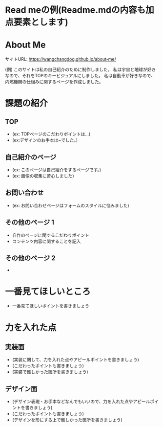 # Read meの例(Readme.mdの内容も加点要素とします)

# About Me 

サイトURL: https://wangchangdog.github.io/about-me/

(例)
このサイトは私の自己紹介のために制作しました。
私は宇宙と地球が好きなので、それをTOPのキービジュアルにしました。
私は自動車が好きなので、内燃機関の仕組みに関するページを作成しました。


# 課題の紹介

## TOP

- (ex: TOPページのこだわりポイントは...)
- (ex:デザインのお手本は~でした。)

## 自己紹介のページ

- (ex: このページは自己紹介をするページです。)
- (ex: 画像の収集に苦心しました）

## お問い合わせ

- (ex: お問い合わせページはフォームのスタイルに悩みました)

## その他のページ 1

- 自作のページに関するこだわりポイント
- コンテンツ内容に関することを記入

## その他のページ 2

- 

# 一番見てほしいところ

- 一番見てほしいポイントを書きましょう

# 力を入れた点

## 実装面

- (実装に関して、力を入れた点やアピールポイントを書きましょう)
- (こだわったポイントも書きましょう)
- (実装で難しかった箇所を書きましょう)

## デザイン面

- (デザイン表現・お手本などなんでもいいので、力を入れた点やアピールポイントを書きましょう)
- (こだわったポイントも書きましょう)
- (デザインを形にする上で難しかった箇所を書きましょう)
